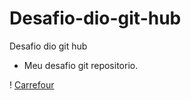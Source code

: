 # Desafio-dio-git-hub
Desafio dio git hub

 - Meu desafio git repositorio.

 ! [Carrefour](https://www.google.com/url?sa=i&url=https%3A%2F%2Fwifflegif.com%2Ftags%2F387305-carrefour-gifs%3Fpage%3D0&psig=AOvVaw2kW_XF_aw98nTeskLl1zBU&ust=1651102626165000&source=images&cd=vfe&ved=0CAwQjRxqFwoTCPCniN_ysvcCFQAAAAAdAAAAABAE)

